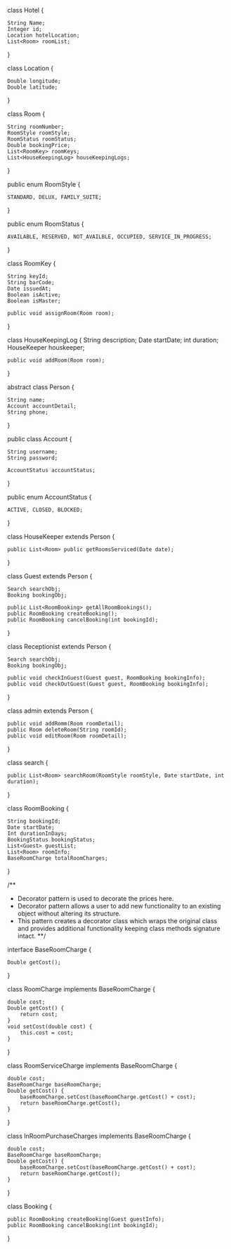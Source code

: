 
class Hotel {
	
	String Name;
	Integer id;
	Location hotelLocation;
	List<Room> roomList;

}

class Location {
	
	Double longitude;
	Double latitude;
}

class Room {
	
	String roomNumber;
	RoomStyle roomStyle;
	RoomStatus roomStatus;
	Double bookingPrice;
	List<RoomKey> roomKeys;
	List<HouseKeepingLog> houseKeepingLogs;

}

public enum RoomStyle {
	
	STANDARD, DELUX, FAMILY_SUITE;
}

public enum RoomStatus {
	
	AVAILABLE, RESERVED, NOT_AVAILBLE, OCCUPIED, SERVICE_IN_PROGRESS;
}

class RoomKey {
	
	String keyId;
	String barCode;
	Date issuedAt;
	Boolean isActive;
	Boolean isMaster;

	public void assignRoom(Room room);

}

class HouseKeepingLog {
	String description;
	Date startDate;
	int duration;
	HouseKeeper houskeeper;

	public void addRoom(Room room);
}

abstract class Person {

	String name;
	Account accountDetail;
	String phone;
}

public class Account {

	String username;
	String password;

	AccountStatus accountStatus;

}

public enum AccountStatus {

	ACTIVE, CLOSED, BLOCKED;
}

class HouseKeeper extends Person {

	public List<Room> public getRoomsServiced(Date date);
}

class Guest extends Person {

	Search searchObj;
	Booking bookingObj;

	public List<RoomBooking> getAllRoomBookings();
	public RoomBooking createBooking();
	public RoomBooking cancelBooking(int bookingId);
}

class Receptionist extends Person {

	Search searchObj;
	Booking bookingObj;

	public void checkInGuest(Guest guest, RoomBooking bookingInfo);
	public void checkOutGuest(Guest guest, RoomBooking bookingInfo);

}

class admin extends Person {

	public void addRomm(Room roomDetail);
	public Room deleteRoom(String roomId);
	public void editRoom(Room roomDetail);
}

class search {

	public List<Room> searchRoom(RoomStyle roomStyle, Date startDate, int duration);

}

class RoomBooking {

	String bookingId;
	Date startDate;
	Int durationInDays;
	BookingStatus bookingStatus;
	List<Guest> guestList;
	List<Room> roomInfo;
	BaseRoomCharge totalRoomCharges;
}


/**
*	Decorator pattern is used to decorate the prices here.
*	Decorator pattern allows a user to add new functionality to an existing object without altering its structure.
*	This pattern creates a decorator class which wraps the original class and provides additional functionality keeping class methods signature intact.
**/

interface BaseRoomCharge {

	Double getCost();

}

class RoomCharge implements BaseRoomCharge {

	
	double cost;
	Double getCost() {
		return cost;
	}
	void setCost(double cost) {
		this.cost = cost;
	}
}

class RoomServiceCharge implements BaseRoomCharge {

	double cost;
	BaseRoomCharge baseRoomCharge;
	Double getCost() {
		baseRoomCharge.setCost(baseRoomCharge.getCost() + cost);
		return baseRoomCharge.getCost();
	}
}

class InRoomPurchaseCharges implements BaseRoomCharge {

	double cost;
	BaseRoomCharge baseRoomCharge;
	Double getCost() {
		baseRoomCharge.setCost(baseRoomCharge.getCost() + cost);
		return baseRoomCharge.getCost();
	}
}

class Booking {

	public RoomBooking createBooking(Guest guestInfo);
	public RoomBooking cancelBooking(int bookingId);

}
